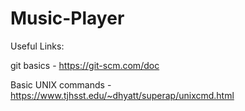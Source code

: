 # Music-Player

Useful Links:

git basics - https://git-scm.com/doc

Basic UNIX commands - https://www.tjhsst.edu/~dhyatt/superap/unixcmd.html
